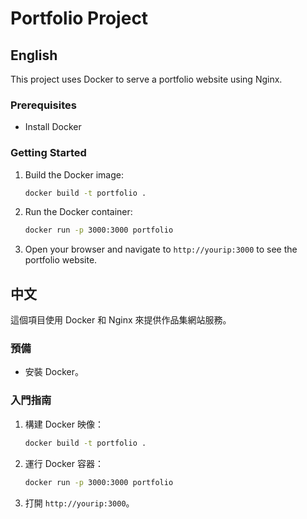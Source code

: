 # Portfolio Project

## English

This project uses Docker to serve a portfolio website using Nginx.

### Prerequisites

- Install Docker

### Getting Started

1. Build the Docker image:
    ```sh
    docker build -t portfolio .
    ```

2. Run the Docker container:
    ```sh
    docker run -p 3000:3000 portfolio
    ```

3. Open your browser and navigate to `http://yourip:3000` to see the portfolio website.

## 中文

這個項目使用 Docker 和 Nginx 來提供作品集網站服務。

### 預備

- 安裝 Docker。

### 入門指南

1. 構建 Docker 映像：
    ```sh
    docker build -t portfolio .
    ```

2. 運行 Docker 容器：
    ```sh
    docker run -p 3000:3000 portfolio
    ```

3. 打開 `http://yourip:3000`。
